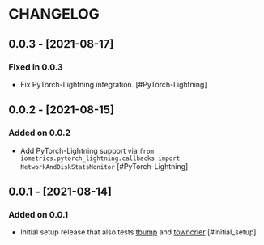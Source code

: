 # CHANGELOG

## 0.0.3 - [2021-08-17]

### Fixed in 0.0.3

* Fix PyTorch-Lightning integration.  [#PyTorch-Lightning]

## 0.0.2 - [2021-08-15]

### Added on 0.0.2

* Add PyTorch-Lightning support via
`from iometrics.pytorch_lightning.callbacks import NetworkAndDiskStatsMonitor` [#PyTorch-Lightning]

## 0.0.1 - [2021-08-14]

### Added on 0.0.1

* Initial setup release that also tests [tbump](https://github.com/dmerejkowsky/tbump)
  and [towncrier](https://github.com/twisted/towncrier)  [#initial_setup]
